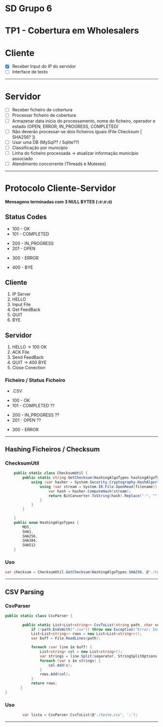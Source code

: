 # **SD Grupo 6**
# **TP1 - Cobertura em Wholesalers**

# **Cliente**
* [X] Receber Input do IP do servidor
* [ ] Interface de texto

---
# **Servidor**
* [ ] Receber ficheiro de cobertura
* [ ] Processar ficheiro de cobertura
* [ ] Armazenar data início do processamento, nome do ficheiro, operador e estado (OPEN, ERROR, IN_PROGRESS, COMPLETED)
* [ ] Não deverão processar-se dois ficheiros iguais (File Checksum [ SHA256? ])
* [ ] Usar uma DB (MySql?? / Sqlite??)
* [ ] Classificação por município
* [ ] Linha do ficheiro processada -> atualizar  informação município associado
* [ ] Atendimento concorrente (Threads e Mutexes)

---

# **Protocolo Cliente-Servidor**  

**Mensagens terminadas com 3 NULL BYTES (`\0\0\0`)**

## Status Codes
+ 100  - OK
+ 101 - COMPLETED

* 200 - IN_PROGRESS
* 201 - OPEN

+ 300 - ERROR

* 400 - BYE


## Cliente
1. IP Server
2. HELLO
3. Input File
4. Get FeedBack
5. QUIT 
6. BYE

## Servidor
1. HELLO -> 100 OK
2. ACK File
3. Send FeedBack
4. QUIT -> 400 BYE
5. Close Conection 

### Ficheiro /  Status Ficheiro
* .CSV

+ 100  - OK
+ 101 - COMPLETED ??

* 200 - IN_PROGRESS ?? 
* 201 - OPEN ?? 

+ 300 - ERROR



 ---

## **Hashing Ficheiros / Checksum**
### ChecksumUtil
```csharp
	public static class ChecksumUtil {
        public static string GetChecksum(HashingAlgoTypes hashingAlgoType, string filename) {
            using (var hasher = System.Security.Cryptography.HashAlgorithm.Create(hashingAlgoType.ToString())) {
                using (var stream = System.IO.File.OpenRead(filename)) {
                    var hash = hasher.ComputeHash(stream);
                    return BitConverter.ToString(hash).Replace("-", "");
                }
            }
        }

    }
    public enum HashingAlgoTypes {
        MD5,
        SHA1,
        SHA256,
        SHA384,
        SHA512
    }

```

### Uso
```csharp
var checksum = ChecksumUtil.GetChecksum(HashingAlgoTypes.SHA256, @"./teste.txt");
```
---
## **CSV Parsing**
### CsvParser
```csharp
public static class CsvParser {
  
        public static List<List<string>> CsvToList(string path, char separator = ',') {
            if (!path.EndsWith(".csv")) throw new Exception("Error: Invalid file type. Please provide a .csv file");
            List<List<string>> rows = new List<List<string>>();
            var buff = File.ReadLines(path);

            foreach (var line in buff) {
                List<string> col = new List<string>();
                var strings = line.Split(separator, StringSplitOptions.TrimEntries);
                foreach (var s in strings) {
                    col.Add(s);
                }
                rows.Add(col);
            }
            return rows;
       }
}
```
### Uso

```csharp
        var lista = CsvParser.CsvToList(@"./teste.csv", ';');
```

---
